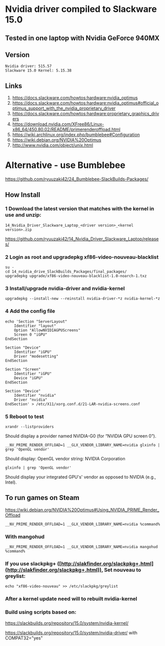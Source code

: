 # Nvidia driver compiled to Slackware 15.0

## Tested in one laptop with Nvidia GeForce 940MX

## Version
    Nvidia driver: 515.57
    Slackware 15.0 Kernel: 5.15.38

## Links
1. https://docs.slackware.com/howtos:hardware:nvidia_optimus
2. https://docs.slackware.com/howtos:hardware:nvidia_optimus#official_optimus_support_with_the_nvidia_proprietary_driver
3. https://docs.slackware.com/howtos:hardware:proprietary_graphics_drivers
4. https://download.nvidia.com/XFree86/Linux-x86_64/450.80.02/README/primerenderoffload.html
5. https://wiki.archlinux.org/index.php/bumblebee#Configuration
6. https://wiki.debian.org/NVIDIA%20Optimus
7. http://www.nvidia.com/object/unix.html

# Alternative - use Bumblebee
https://github.com/ryuuzaki42/24_Bumblebee-SlackBuilds-Packages/

## How Install

### 1 Download the latest version that matches with the kernel in use and unzip:
    14_Nvidia_Driver_Slackware_Laptop_<driver version>_<kernel version>.zip
https://github.com/ryuuzaki42/14_Nvidia_Driver_Slackware_Laptop/releases/

### 2 Login as root and upgradepkg xf86-video-nouveau-blacklist
    su -
    cd 14_nvidia_drive_SlackBuilds_Packages/final_packages/
    upgradepkg upgrade/xf86-video-nouveau-blacklist-1.0-noarch-1.txz

### 3 Install/upgrade nvidia-driver and nvidia-kernel
    upgradepkg --install-new --reinstall nvidia-driver-*z nvidia-kernel-*z

### 4 Add the config file
```
echo 'Section "ServerLayout"
    Identifier "layout"
    Option "AllowNVIDIAGPUScreens"
    Screen 0 "iGPU"
EndSection

Section "Device"
    Identifier "iGPU"
    Driver "modesetting"
EndSection

Section "Screen"
    Identifier "iGPU"
    Device "iGPU"
EndSection

Section "Device"
    Identifier "nvidia"
    Driver "nvidia"
EndSection' > /etc/X11/xorg.conf.d/21-LAR-nvidia-screens.conf
```

### 5 Reboot to test

    xrandr --listproviders
Should display a provider named NVIDIA-G0 (for “NVIDIA GPU screen 0”).

    __NV_PRIME_RENDER_OFFLOAD=1 __GLX_VENDOR_LIBRARY_NAME=nvidia glxinfo | grep 'OpenGL vendor'
Should display:
OpenGL vendor string: NVIDIA Corporation

    glxinfo | grep 'OpenGL vendor'
Should display your integrated GPU's' vendor as opposed to NVIDIA (e.g., Intel).

## To run games on Steam
https://wiki.debian.org/NVIDIA%20Optimus#Using_NVIDIA_PRIME_Render_Offload

    __NV_PRIME_RENDER_OFFLOAD=1 __GLX_VENDOR_LIBRARY_NAME=nvidia %command%

### With mangohud
    __NV_PRIME_RENDER_OFFLOAD=1 __GLX_VENDOR_LIBRARY_NAME=nvidia mangohud %command%

### If you use slackpkg+ ([http://slakfinder.org/slackpkg+.html](http://slakfinder.org/slackpkg+.html)), Set nouveau to greylist:
    echo "xf86-video-nouveau" >> /etc/slackpkg/greylist

### After a kernel update need will to rebuilt nvidia-kernel

### Build using scripts based on:
https://slackbuilds.org/repository/15.0/system/nvidia-kernel/

https://slackbuilds.org/repository/15.0/system/nvidia-driver/ with COMPAT32="yes"

